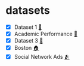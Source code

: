 # datasets

- [X] Dataset 1 [🚗](https://raw.githubusercontent.com/hkrobotics/datasets/main/dataset1.csv)
- [X] Academic Performance [📒](https://raw.githubusercontent.com/hkrobotics/datasets/main/academic.csv)
- [X] Dataset 3 [💸](https://raw.githubusercontent.com/hkrobotics/datasets/main/dataset3.csv)
- [X] Boston [🏠](https://raw.githubusercontent.com/hkrobotics/datasets/main/boston.csv)
- [X] Social Network Ads [🫂](https://raw.githubusercontent.com/hkrobotics/datasets/main/social_network_ads.csv)
